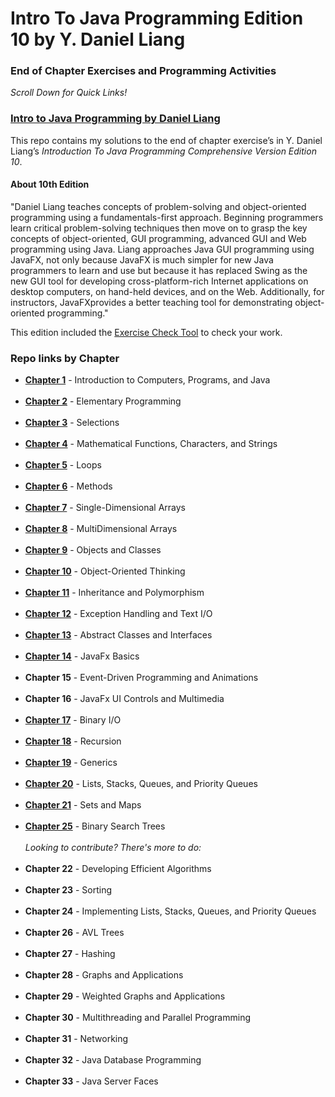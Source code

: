 # Intro To Java Programming Edition 10 by Y. Daniel Liang 
### End of Chapter Exercises and Programming Activities
_Scroll Down for Quick Links!_

### <a href="https://www.amazon.com/Intro-Java-Programming-Comprehensive-Version/dp/0133761312">Intro to Java Programming by Daniel Liang</a>

This repo contains my solutions to the end of chapter exercise’s in
Y. Daniel Liang’s _Introduction To Java Programming Comprehensive Version Edition 10_. <br>

#### About 10th Edition 
"Daniel Liang teaches concepts of problem-solving and object-oriented programming using a fundamentals-first approach. Beginning programmers learn critical problem-solving techniques then move on to grasp the key concepts of object-oriented, GUI programming, advanced GUI and Web programming using Java. Liang approaches Java GUI programming using JavaFX, not only because JavaFX is much simpler for new Java programmers to learn and use but because it has replaced Swing as the new GUI tool for developing cross-platform-rich Internet applications on desktop computers, on hand-held devices, and on the Web. Additionally, for instructors, JavaFXprovides a better teaching tool for demonstrating object-oriented programming."

This edition included the [Exercise Check Tool](https://liveexample.pearsoncmg.com/CheckExercise/faces/CheckExercise.xhtml?chapter=1&programName=Exercise01_01) 
to check your work.

### Repo links by Chapter
<ul>
		<li><a href="https://github.com/HarryDulaney/java-programming-daniel-liang-10th/tree/master/src/ch_01"><strong>Chapter 1</strong></a> - Introduction to Computers, Programs, and Java</li><br>
		<li><a href="https://github.com/HarryDulaney/java-programming-daniel-liang-10th/tree/master/src/ch_02"><strong>Chapter 2</strong></a> - Elementary Programming</li><br>
		<li><a href="https://github.com/HarryDulaney/java-programming-daniel-liang-10th/tree/master/src/ch_03"><strong>Chapter 3</strong></a> - Selections</li><br>
		<li><a href="https://github.com/HarryDulaney/java-programming-daniel-liang-10th/tree/master/src/ch_04"><strong>Chapter 4</strong></a> - Mathematical Functions, Characters, and Strings</li><br>
		<li><a href="https://github.com/HarryDulaney/java-programming-daniel-liang-10th/tree/master/src/ch_05"><strong>Chapter 5</strong></a> - Loops</li><br>
		<li><a href="https://github.com/HarryDulaney/java-programming-daniel-liang-10th/tree/master/src/ch_06"><strong>Chapter 6</strong></a> - Methods</li><br>
		<li><a href="https://github.com/HarryDulaney/java-programming-daniel-liang-10th/tree/master/src/ch_07"><strong>Chapter 7</strong></a> - Single-Dimensional Arrays</li><br>
		<li><a href="https://github.com/HarryDulaney/java-programming-daniel-liang-10th/tree/master/src/ch_08"><strong>Chapter 8</strong></a> - MultiDimensional Arrays</li><br>
		<li><a href="https://github.com/HarryDulaney/java-programming-daniel-liang-10th/tree/master/src/ch_09"><strong>Chapter 9</strong></a> - Objects and Classes</li><br>
		<li><a href="https://github.com/HarryDulaney/java-programming-daniel-liang-10th/tree/master/src/ch_10"><strong>Chapter 10</strong></a> - Object-Oriented Thinking</li><br>
		<li><a href="https://github.com/HarryDulaney/java-programming-daniel-liang-10th/tree/master/src/ch_11"><strong>Chapter 11</strong></a> - Inheritance and Polymorphism</li><br>
		<li><a href="https://github.com/HarryDulaney/java-programming-daniel-liang-10th/tree/master/src/ch_12"><strong>Chapter 12</strong></a> - Exception Handling and Text I/O</li><br>
		<li><a href="https://github.com/HarryDulaney/java-programming-daniel-liang-10th/tree/master/src/ch_13"><strong>Chapter 13</strong></a> - Abstract Classes and Interfaces</li><br>
		<li><a href="https://github.com/HarryDulaney/java-programming-daniel-liang-10th/tree/master/src/ch_14"><strong>Chapter 14</strong></a> - JavaFx Basics</li><br>
		<li><strong>Chapter 15</strong> - Event-Driven Programming and Animations</li><br>
		<li><strong>Chapter 16</strong> - JavaFx UI Controls and Multimedia</li><br>
		<li><a href="https://github.com/HarryDulaney/java-programming-daniel-liang-10th/tree/master/src/ch_17"><strong>Chapter 17</strong></a> - Binary I/O</li><br>
		<li><a href="https://github.com/HarryDulaney/java-programming-daniel-liang-10th/tree/master/src/ch_18"><strong>Chapter 18</strong></a> - Recursion</li><br>
		<li><a href="https://github.com/HarryDulaney/java-programming-daniel-liang-10th/tree/master/src/ch_19"><strong>Chapter 19</strong></a> - Generics</li><br>
		<li><a href="https://github.com/HarryDulaney/java-programming-daniel-liang-10th/tree/master/src/ch_20"><strong>Chapter 20</strong></a> - Lists, Stacks, Queues, and Priority Queues</li><br>
		<li><a href="https://github.com/HarryDulaney/java-programming-daniel-liang-10th/tree/master/src/ch_21"><strong>Chapter 21</strong></a> - Sets and Maps</li><br>
		<li><a href="https://github.com/HarryDulaney/java-programming-daniel-liang-10th/tree/master/src/ch_25"><strong>Chapter 25</strong></a> - Binary Search Trees </li><br>
		<span><i> Looking to contribute? There's more to do: </i></span><br><br>
		<li><!--<a href="https://github.com/HarryDulaney/java-programming-daniel-liang-10th/tree/master/src/">--><strong>Chapter 22</strong><!--</a>--> - Developing Efficient Algorithms</li><br>
		<li><!--<a href="https://github.com/HarryDulaney/java-programming-daniel-liang-10th/tree/master/src/">--><strong>Chapter 23</strong><!--</a>--> - Sorting</li><br>
		<li><!--<a href="https://github.com/HarryDulaney/java-programming-daniel-liang-10th/tree/master/src/">--><strong>Chapter 24</strong><!--</a>--> - Implementing Lists, Stacks, Queues, and Priority Queues</li><br>
		<li><!--<a href="https://github.com/HarryDulaney/java-programming-daniel-liang-10th/tree/master/src/">--><strong>Chapter 26</strong><!--</a>--> - AVL Trees </li><br>
		<li><!--<a href="https://github.com/HarryDulaney/java-programming-daniel-liang-10th/tree/master/src/">--><strong>Chapter 27</strong><!--</a>--> - Hashing</li><br>
		<li><!--<a href="https://github.com/HarryDulaney/java-programming-daniel-liang-10th/tree/master/src/">--><strong>Chapter 28</strong><!--</a>--> - Graphs and Applications</li><br>
		<li><!--<a href="https://github.com/HarryDulaney/java-programming-daniel-liang-10th/tree/master/src/">--><strong>Chapter 29</strong><!--</a>--> - Weighted Graphs and Applications </li><br>
		<li><!--<a href="https://github.com/HarryDulaney/java-programming-daniel-liang-10th/tree/master/src/">--><strong>Chapter 30</strong><!--</a>--> - Multithreading and Parallel Programming</li><br>
		<li><!--<a href="https://github.com/HarryDulaney/java-programming-daniel-liang-10th/tree/master/src/">--><strong>Chapter 31</strong><!--</a>--> - Networking </li><br>
		<li><!--<a href="https://github.com/HarryDulaney/java-programming-daniel-liang-10th/tree/master/src/">--><strong>Chapter 32</strong><!--</a>--> - Java Database Programming</li><br>
		<li><!--<a href="https://github.com/HarryDulaney/java-programming-daniel-liang-10th/tree/master/src/">--><strong>Chapter 33</strong><!--</a>--> - Java Server Faces</li><br>
</ul>
